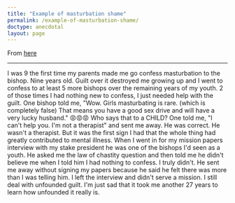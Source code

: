 ```yaml
---
title: "Example of masturbation shame"
permalink: /example-of-masturbation-shame/
doctype: anecdotal
layout: page
---
```


From [here](https://www.reddit.com/r/exmormon/comments/92xyrj/my_first_confession_to_a_bishop_age_9/)

---

I was 9 the first time my parents made me go confess masturbation to the bishop. Nine years old. Guilt over it destroyed me growing up and I went to confess to at least 5 more bishops over the remaining years of my youth. 2 of those times I had nothing new to confess, I just needed help with the guilt. One bishop told me, "Wow. Girls masturbating is rare. (which is completely false) That means you have a good sex drive and will have a very lucky husband." 😡😡😡 Who says that to a CHILD? One told me, "I can't help you. I'm not a therapist" and sent me away. He was correct. He wasn't a therapist. But it was the first sign I had that the whole thing had greatly contributed to mental illness. When I went in for my mission papers interview with my stake president he was one of the bishops I'd seen as a youth. He asked me the law of chastity question and then told me he didn't believe me when I told him I had nothing to confess. I truly didn't. He sent me away without signing my papers because he said he felt there was more than I was telling him. I left the interview and didn't serve a mission. I still deal with unfounded guilt. I'm just sad that it took me another 27 years to learn how unfounded it really is.
